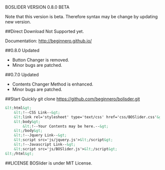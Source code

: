 BOSLIDER 
VERSION 0.8.0 BETA

Note that this version is beta. Therefore syntax may be change by updating new version.

##Direct Download
Not Supported yet.

Documentation: http://beginnero.github.io/

##0.8.0 Updated
+ Button Changer is removed.
+ Minor bugs are patched.

##0.7.0 Updated
+ Contents Changer Method is enhanced.
+ Minor bugs are patched.

##Start Quickly
git clone https://github.com/beginnero/bolisder.git

```html
&lt;html&gt;
	&lt;!--CSS Link--&gt;
	&lt;link rel='stylesheet' type='text/css' href='css/BOSlider.css'&gt;
	&lt;body&gt;
		&lt;!--Your Contents may be here.--&gt;
	&lt;/body&gt;
	&lt;!--Jquery Link--&gt;
	&lt;script src='js/jquery.js'>&lt;/script&gt;
	&lt;!--Javascript Link--&gt;
	&lt;script src='js/BOSlider.js'>&lt;/script&gt;
&lt;/html&gt;
```


##LICENSE
BOSlider is under MIT License.